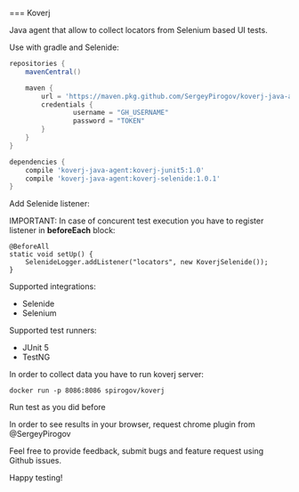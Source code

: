=== Koverj

Java agent that allow to collect locators from Selenium based UI tests.

Use with gradle and Selenide:

```build.gradle
repositories {
    mavenCentral()

    maven {
        url = 'https://maven.pkg.github.com/SergeyPirogov/koverj-java-agent'
        credentials {
                username = "GH_USERNAME"
                password = "TOKEN"
        }
    }
}

dependencies {
    compile 'koverj-java-agent:koverj-junit5:1.0'
    compile 'koverj-java-agent:koverj-selenide:1.0.1'
}
```

Add Selenide listener:

IMPORTANT: In case of concurent test execution you have to register listener in **beforeEach** block:

```
@BeforeAll
static void setUp() {
    SelenideLogger.addListener("locators", new KoverjSelenide());
}
```

Supported integrations:

- Selenide
- Selenium

Supported test runners:

- JUnit 5
- TestNG

In order to collect data you have to run koverj server:

```
docker run -p 8086:8086 spirogov/koverj
```

Run test as you did before

In order to see results in your browser, request chrome plugin from @SergeyPirogov

Feel free to provide feedback, submit bugs and feature request using Github issues.

Happy testing!
